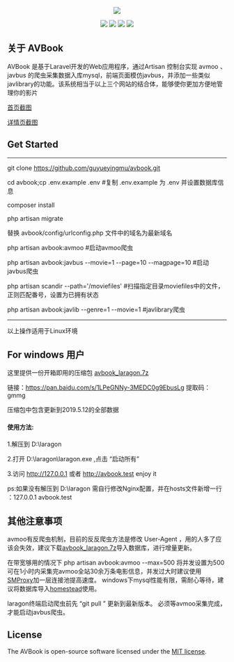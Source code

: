 <p align="center"><img src="https://github.com/guyueyingmu/avbook/blob/master/public/avbook/logo.png?raw=true"></p>

<p align="center">

<img src="https://travis-ci.org/laravel/framework.svg"> 
<img src="https://img.shields.io/packagist/php-v/symfony/symfony.svg"> 
<img src="https://img.shields.io/badge/mysql-%3E%3D5.7-brightgreen.svg"> 
<img src="https://img.shields.io/apm/l/vim-mode.svg">

</p>

## 关于 AVBook

AVBook 是基于Laravel开发的Web应用程序，通过Artisan 控制台实现 avmoo 、javbus 的爬虫采集数据入库mysql，前端页面模仿javbus，并添加一些类似javlibrary的功能。该系统相当于以上三个网站的结合体，能够使你更加方便地管理你的影片

<a  target="_blank"   href ="https://raw.githubusercontent.com/guyueyingmu/avbook/master/public/avbook/scrshot_index.png" >首页截图</a>

<a  target="_blank"   href ="https://raw.githubusercontent.com/guyueyingmu/avbook/master/public/avbook/scrshot_movie.png" >详情页截图</a>


## Get Started

---

git clone https://github.com/guyueyingmu/avbook.git

cd avbook;cp .env.example .env #复制 .env.example 为 .env 并设置数据库信息

composer install

php artisan migrate

替换  avbook/config/urlconfig.php  文件中的域名为最新域名 

php artisan avbook:avmoo  #启动avmoo爬虫

php artisan avbook:javbus --movie=1 --page=10 --magpage=10 #启动javbus爬虫

php artisan scandir --path='/moviefiles' #扫描指定目录moviefiles中的文件，正则匹配番号，设置为已拥有状态

php artisan avbook:javlib --genre=1 --movie=1  #javlibrary爬虫

---

以上操作适用于Linux环境

## For windows 用户

这里提供一份开箱即用的压缩包 [avbook_laragon.7z](https://pan.baidu.com/s/1LPeGNNy-3MEDC0g9EbusLg)

链接：<https://pan.baidu.com/s/1LPeGNNy-3MEDC0g9EbusLg> 
提取码：gmmg 

压缩包中包含更新到2019.5.12的全部数据


#### 使用方法:


   1.解压到 D:\laragon 

   2.打开 D:\laragon\laragon.exe ,点击 “启动所有”
    
   3.访问 <http://127.0.0.1> 或者 <http://avbook.test>  enjoy it
   
   ps:如果没有解压到 D:\laragon 需自行修改Nginx配置，并在hosts文件新增一行 ：127.0.0.1      avbook.test

## 其他注意事项

avmoo有反爬虫机制，目前的反反爬虫方法是修改 User-Agent ，用的人多了应该会失效，建议下载[avbook_laragon.7z](https://pan.baidu.com/s/1LPeGNNy-3MEDC0g9EbusLg)导入数据库，进行增量更新。

在带宽够用的情况下 php artisan avbook:avmoo --max=500 将并发设置为500可在1小时内采集完avmoo全站30余万条电影信息，并发过大时建议使用[SMProxy](https://github.com/louislivi/smproxy)加一层连接池提高速度。
windows下mysql性能有限，需耐心等待，建议将数据库导入[homestead](https://github.com/laravel/homestead)使用。

laragon终端启动爬虫前先 “git pull ” 更新到最新版本。
必须等avmoo采集完成，才能启动javbus爬虫。

## License

The AVBook is open-source software licensed under the [MIT license](https://opensource.org/licenses/MIT).
